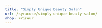 ```yaml
---
title: "Simply Unique Beauty Salon"
url: /syracuse/simply-unique-beauty-salon/
shop: Friseur
---
```

